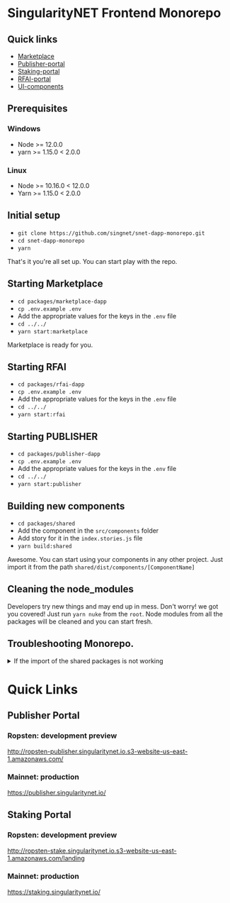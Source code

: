 # SingularityNET Frontend Monorepo

## Quick links
 - [Marketplace](https://beta.singularitynet.io/)
 - [Publisher-portal](https://publisher.singularitynet.io/)
 - [Staking-portal](https://staking.singularitynet.io/)
 - [RFAI-portal](https://rfai.singularitynet.io/)
 - [UI-components](https://custom-ui.singularitynet.io/index.html)
 
## Prerequisites
### Windows
- Node >= 12.0.0
- yarn >= 1.15.0 < 2.0.0
### Linux
- Node >= 10.16.0 < 12.0.0
- Yarn >= 1.15.0  < 2.0.0

## Initial setup
- `git clone https://github.com/singnet/snet-dapp-monorepo.git`
- `cd snet-dapp-monorepo`
- `yarn`

That's it you're all set up. You can start play with the repo.

## Starting Marketplace
- `cd packages/marketplace-dapp`
- `cp .env.example .env`
- Add the appropriate values for the keys in the `.env` file
- `cd ../../`
- `yarn start:marketplace`

Marketplace is ready for you. 

## Starting RFAI
- `cd packages/rfai-dapp`
- `cp .env.example .env`
- Add the appropriate values for the keys in the `.env` file
- `cd ../../`
- `yarn start:rfai`

## Starting PUBLISHER
- `cd packages/publisher-dapp`
- `cp .env.example .env`
- Add the appropriate values for the keys in the `.env` file
- `cd ../../`
- `yarn start:publisher`

## Building new components
- `cd packages/shared`
- Add the component in the `src/components` folder
- Add story for it in the `index.stories.js` file
- `yarn build:shared`
  
Awesome. You can start using your components in any other project. Just import it from the path `shared/dist/components/[ComponentName]`

## Cleaning the node_modules
Developers try new things and may end up in mess. Don't worry! we got you covered! Just run `yarn nuke` from the `root`. Node modules from all the packages will be cleaned and you can start fresh.


## Troubleshooting Monorepo.
<details>
<summary>If the import of the shared packages is not working</summary>
Try running <code>lerna exec -- yarn link</code>.
This will recreate the symlinks of all the packages in the monorepo.

If lerna is not installed globally, then try <code>yarn run link:all</code>. 
This will use the locally installed version of lerna
</details>

# Quick Links
## Publisher Portal
### Ropsten: development preview
http://ropsten-publisher.singularitynet.io.s3-website-us-east-1.amazonaws.com/
### Mainnet: production
https://publisher.singularitynet.io/

## Staking Portal
### Ropsten: development preview
http://ropsten-stake.singularitynet.io.s3-website-us-east-1.amazonaws.com/landing
### Mainnet: production
https://staking.singularitynet.io/